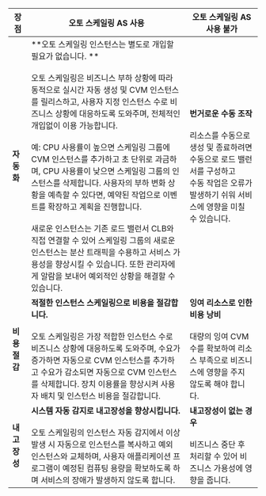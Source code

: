 | **장점** |**오토 스케일링 AS 사용** | **오토 스케일링 AS 사용 불가**|
| -------- | --------|-------- |
| **자동화** | **오토 스케일링 인스턴스는 별도로 개입할 필요가 없습니다. **<br><br>오토 스케일링은 비즈니스 부하 상황에 따라 동적으로 실시간 자동 생성 및 CVM 인스턴스를 릴리스하고, 사용자 지정 인스턴스 수로 비즈니스 상황에 대응하도록 도와주며, 전체적인 개입없이 이용 가능합니다. </br><br>예: CPU 사용률이 높으면 스케일링 그룹에 CVM 인스턴스를 추가하고 초 단위로 과금하며, CPU 사용률이 낮으면 스케일링 그룹의 인스턴스를 삭제합니다. 사용자의 부하 변화 상황을 예측할 수 있다면, 예약된 작업으로 이벤트를 확장하고 계획을 진행합니다.</br><br>새로운 인스턴스는 기존 로드 밸런서 CLB와 직접 연결할 수 있어 스케일링 그룹의 새로운 인스턴스는 분산 트래픽을 수용하고 서비스 가용성을 향상시킬 수 있습니다. 또한 관리자에게 알람을 보내어 예외적인 상황을 해결할 수 있습니다. </br>|**번거로운 수동 조작**<br><br>리소스를 수동으로 생성 및 종료하려면 수동으로 로드 밸런서를 구성하고 <br>수동 작업은 오류가 발생하기 쉬워 서비스에 영향을 미칠 수 있습니다. </br>|
| **비용 절감** | **적절한 인스턴스 스케일링으로 비용을 절감합니다.** <br><br>오토 스케일링은 가장 적합한 인스턴스 수로 비즈니스 상황에 대응하도록 도와주며, 수요가 증가하면 자동으로 CVM 인스턴스를 추가하고 수요가 감소되면 자동으로 CVM 인스턴스를 삭제합니다. 장치 이용률을 향상시켜 사용자 배치 및 인스턴스 비용을 절감합니다. </br>|**잉여 리소스로 인한 비용 낭비**<br><br>대량의 잉여 CVM 수를 확보하여 리소스 부족으로 비즈니스에 영향을 주지 않도록 해야 합니다.</br>|
| **내고장성** |**시스템 자동 감지로 내고장성을 향상시킵니다.**<br><br>오토 스케일링의 인스턴스 자동 감지에서 이상 발생 시 자동으로 인스턴스를 복사하고 예외 인스턴스와 교체하며, 사용자 애플리케이션 프로그램이 예정된 컴퓨팅 용량을 확보하도록 하며 서비스의 장애가 발생하지 않도록 합니다.</br>|**내고장성이 없는 경우**<br><br>비즈니스 중단 후 처리할 수 있어 비즈니스 가용성에 영향을 줍니다.</br>|
